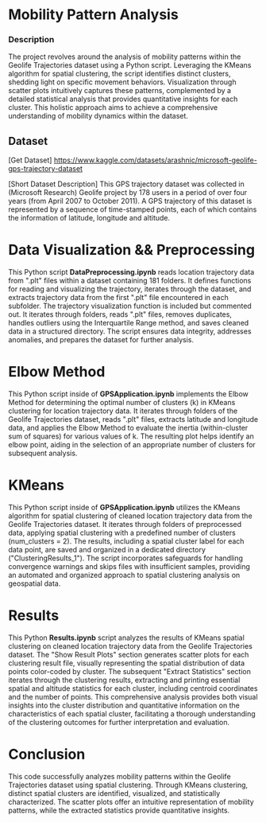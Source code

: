 # Mobility Pattern Analysis

### Description 

The project revolves around the analysis of mobility patterns within the Geolife Trajectories dataset using a Python script. Leveraging the KMeans algorithm for spatial clustering, the script identifies distinct clusters, shedding light on specific movement behaviors. Visualization through scatter plots intuitively captures these patterns, complemented by a detailed statistical analysis that provides quantitative insights for each cluster. This holistic approach aims to achieve a comprehensive understanding of mobility dynamics within the dataset.

## Dataset
[Get Dataset] https://www.kaggle.com/datasets/arashnic/microsoft-geolife-gps-trajectory-dataset

[Short Dataset Description] This GPS trajectory dataset was collected in (Microsoft Research) Geolife project by 178 users in a period of over four years (from April 2007 to October 2011). A GPS trajectory of this dataset is represented by a sequence of time-stamped points, each of which contains the information of latitude, longitude and altitude. 

# Data Visualization && Preprocessing

This Python script **DataPreprocessing.ipynb** reads location trajectory data from ".plt" files within a dataset containing 181 folders. It defines functions for reading and visualizing the trajectory, iterates through the dataset, and extracts trajectory data from the first ".plt" file encountered in each subfolder. The trajectory visualization function is included but commented out. It iterates through folders, reads ".plt" files, removes duplicates, handles outliers using the Interquartile Range method, and saves cleaned data in a structured directory. The script ensures data integrity, addresses anomalies, and prepares the dataset for further analysis.

# Elbow Method

This Python script inside of **GPSApplication.ipynb** implements the Elbow Method for determining the optimal number of clusters (k) in KMeans clustering for location trajectory data. It iterates through folders of the Geolife Trajectories dataset, reads ".plt" files, extracts latitude and longitude data, and applies the Elbow Method to evaluate the inertia (within-cluster sum of squares) for various values of k. The resulting plot helps identify an elbow point, aiding in the selection of an appropriate number of clusters for subsequent analysis.

# KMeans

This Python script inside of **GPSApplication.ipynb** utilizes the KMeans algorithm for spatial clustering of cleaned location trajectory data from the Geolife Trajectories dataset. It iterates through folders of preprocessed data, applying spatial clustering with a predefined number of clusters (num_clusters = 2). The results, including a spatial cluster label for each data point, are saved and organized in a dedicated directory ("ClusteringResults_1"). The script incorporates safeguards for handling convergence warnings and skips files with insufficient samples, providing an automated and organized approach to spatial clustering analysis on geospatial data.

# Results
This Python  **Results.ipynb** script analyzes the results of KMeans spatial clustering on cleaned location trajectory data from the Geolife Trajectories dataset. The "Show Result Plots" section generates scatter plots for each clustering result file, visually representing the spatial distribution of data points color-coded by cluster. The subsequent "Extract Statistics" section iterates through the clustering results, extracting and printing essential spatial and altitude statistics for each cluster, including centroid coordinates and the number of points. This comprehensive analysis provides both visual insights into the cluster distribution and quantitative information on the characteristics of each spatial cluster, facilitating a thorough understanding of the clustering outcomes for further interpretation and evaluation.

# Conclusion
This code successfully analyzes mobility patterns within the Geolife Trajectories dataset using spatial clustering. Through KMeans clustering, distinct spatial clusters are identified, visualized, and statistically characterized. The scatter plots offer an intuitive representation of mobility patterns, while the extracted statistics provide quantitative insights.
